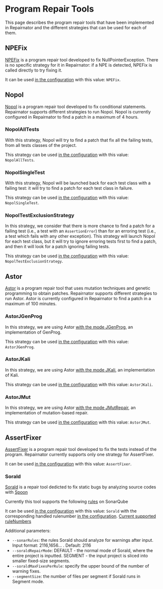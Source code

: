 # Program Repair Tools

This page describes the program repair tools that have been implemented in Repairnator and the different strategies that can be used for each of them.

## NPEFix

[NPEFix](https://github.com/Spirals-Team/npefix) is a program repair tool developed to fix NullPointerException.
There is no specific strategy for it in Repairnator: if a NPE is detected, NPEFix is called directly to try fixing it.

It can be used [in the configuration](repairnator-config.md#REPAIR_TOOLS) with this value: `NPEFix`.

## Nopol

[Nopol](https://github.com/SpoonLabs/nopol) is a program repair tool developed to fix conditional statements.
Repairnator supports different strategies to run Nopol.
Nopol is currently configured in Repairnator to find a patch in a maximum of 4 hours.

### NopolAllTests

With this strategy, Nopol will try to find a patch that fix all the failing tests, from all tests classes of the project.

This strategy can be used [in the configuration](repairnator-config.md#REPAIR_TOOLS) with this value: `NopolAllTests`.

### NopolSingleTest

With this strategy, Nopol will be launched back for each test class with a failing test: it will try to find a patch for each test class in failure.

This strategy can be used [in the configuration](repairnator-config.md#REPAIR_TOOLS) with this value: `NopolSingleTest`.

### NopolTestExclusionStrategy

In this strategy, we consider that there is more chance to find a patch for a failing test (i.e., a test with an `AssertionError`) than for an erroring test (i.e., a test which fails with any other exception).
This strategy will launch Nopol for each test class, but it will try to ignore erroring tests first to find a patch, and then it will look for a patch ignoring failing tests.

This strategy can be used [in the configuration](repairnator-config.md#REPAIR_TOOLS) with this value: `NopolTestExclusionStrategy`.

## Astor

[Astor](https://github.com/SpoonLabs/astor) is a program repair tool that uses mutation techniques and genetic programming to obtain patches.
Repairnator supports different strategies to run Astor.
Astor is currently configured in Repairnator to find a patch in a maximum of 100 minutes.

### AstorJGenProg

In this strategy, we are using Astor [with the mode JGenProg](https://github.com/SpoonLabs/astor#jgenprog), an implementation of GenProg.

This strategy can be used [in the configuration](repairnator-config.md#REPAIR_TOOLS) with this value: `AstorJGenProg`.

### AstorJKali

In this strategy, we are using Astor [with the mode JKali](https://github.com/SpoonLabs/astor#jkali), an implementation of Kali.

This strategy can be used [in the configuration](repairnator-config.md#REPAIR_TOOLS) with this value: `AstorJKali`.

### AstorJMut

In this strategy, we are using Astor [with the mode JMutRepair](https://github.com/SpoonLabs/astor#jmutrepair), an implementation of mutation-based repair.

This strategy can be used [in the configuration](repairnator-config.md#REPAIR_TOOLS) with this value: `AstorJMut`.

## AssertFixer

[AssertFixer](https://github.com/STAMP-project/AssertFixer) is a program repair tool developed to fix the tests instead of the program.
Repairnator currently supports only one strategy for AssertFixer.

It can be used [in the configuration](repairnator-config.md#REPAIR_TOOLS) with this value: `AssertFixer`.

### Sorald
[Sorald](https://github.com/kth-tcs/sonarqube-repair) is a repair tool dedicted to fix static bugs by analyzing source codes with [Spoon](https://github.com/INRIA/spoon) 

Currently this tool supports the following [rules](https://github.com/kth-tcs/sonarqube-repair/blob/master/docs/HANDLED_RULES.md) on SonarQube 

It can be used [in the configuration](repairnator-config.md#REPAIR_TOOLS) with this value: `Sorald` with the corresponding handled rulenumber [in the configuration](repairnator-config.md#REPAIR_TOOLS). [Current supported ruleNumbers](https://github.com/kth-tcs/sonarqube-repair/blob/master/docs/HANDLED_RULES.md)

Additional parameters:
* `--sonarRules`: the rules Sorald should analyze for warnings after input. Input format: 2116,1656... . Default: 2116
* `--soraldRepairMode`: DEFAULT - the normal mode of Sorald, where the entire project is inputted. SEGMENT - the input project is sliced into smaller fixed-size segments.
* `--soraldMaxFixesPerRule`: specify the upper bound of the number of warning fixes.
* `--segmentSize`: the number of files per segment if Sorald runs in Segment mode.
